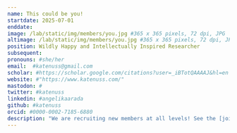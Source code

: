 ```yaml
---
name: This could be you!
startdate: 2025-07-01
enddate:
image: /lab/static/img/members/you.jpg #365 x 365 pixels, 72 dpi, JPG
altimage: /lab/static/img/members/you.jpg #365 x 365 pixels, 72 dpi, JPG
position: Wildly Happy and Intellectually Inspired Researcher
subsequent:
pronouns: #she/her
email:  #katenuss@gmail.com
scholar: #https://scholar.google.com/citations?user=_iBTotQAAAAJ&hl=en
website: #"https://www.katenuss.com/"
mastodon: #
twitter: #katenuss
linkedin: #angelikaarada
github: #katenuss
orcid: #0000-0002-7185-6880
description: "We are recruiting new members at all levels! See the [join](/join/) page to learn about opportunities in the lab." 
---
```


